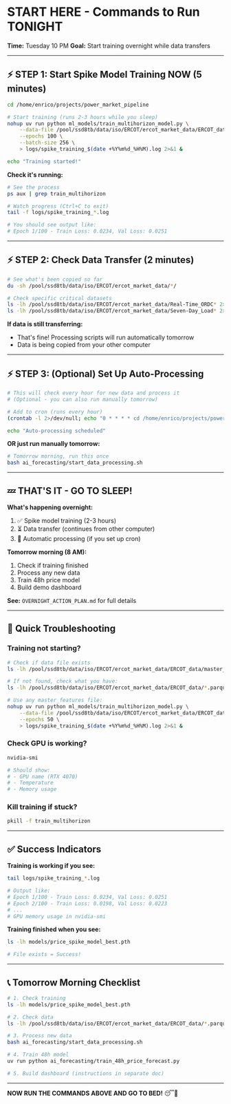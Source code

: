 # START HERE - Commands to Run TONIGHT
**Time:** Tuesday 10 PM
**Goal:** Start training overnight while data transfers

---

## ⚡ STEP 1: Start Spike Model Training NOW (5 minutes)

```bash
cd /home/enrico/projects/power_market_pipeline

# Start training (runs 2-3 hours while you sleep)
nohup uv run python ml_models/train_multihorizon_model.py \
    --data-file /pool/ssd8tb/data/iso/ERCOT/ercot_market_data/ERCOT_data/master_features_multihorizon_2019_2025.parquet \
    --epochs 100 \
    --batch-size 256 \
    > logs/spike_training_$(date +%Y%m%d_%H%M).log 2>&1 &

echo "Training started!"
```

**Check it's running:**
```bash
# See the process
ps aux | grep train_multihorizon

# Watch progress (Ctrl+C to exit)
tail -f logs/spike_training_*.log

# You should see output like:
# Epoch 1/100 - Train Loss: 0.0234, Val Loss: 0.0251
```

---

## ⚡ STEP 2: Check Data Transfer (2 minutes)

```bash
# See what's been copied so far
du -sh /pool/ssd8tb/data/iso/ERCOT/ercot_market_data/*/

# Check specific critical datasets
ls -lh /pool/ssd8tb/data/iso/ERCOT/ercot_market_data/Real-Time_ORDC* 2>/dev/null
ls -lh /pool/ssd8tb/data/iso/ERCOT/ercot_market_data/Seven-Day_Load* 2>/dev/null
```

**If data is still transferring:**
- That's fine! Processing scripts will run automatically tomorrow
- Data is being copied from your other computer

---

## ⚡ STEP 3: (Optional) Set Up Auto-Processing

```bash
# This will check every hour for new data and process it
# (Optional - you can also run manually tomorrow)

# Add to cron (runs every hour)
(crontab -l 2>/dev/null; echo "0 * * * * cd /home/enrico/projects/power_market_pipeline && bash ai_forecasting/start_data_processing.sh >> logs/auto_processing.log 2>&1") | crontab -

echo "Auto-processing scheduled"
```

**OR just run manually tomorrow:**
```bash
# Tomorrow morning, run this once
bash ai_forecasting/start_data_processing.sh
```

---

## 💤 THAT'S IT - GO TO SLEEP!

**What's happening overnight:**
1. ✅ Spike model training (2-3 hours)
2. ⏳ Data transfer (continues from other computer)
3. 🤖 Automatic processing (if you set up cron)

**Tomorrow morning (8 AM):**
1. Check if training finished
2. Process any new data
3. Train 48h price model
4. Build demo dashboard

**See:** `OVERNIGHT_ACTION_PLAN.md` for full details

---

## 🚨 Quick Troubleshooting

### Training not starting?
```bash
# Check if data file exists
ls -lh /pool/ssd8tb/data/iso/ERCOT/ercot_market_data/ERCOT_data/master_features_multihorizon_2019_2025.parquet

# If not found, check what you have:
ls -lh /pool/ssd8tb/data/iso/ERCOT/ercot_market_data/ERCOT_data/*.parquet

# Use any master_features file:
nohup uv run python ml_models/train_multihorizon_model.py \
    --data-file /pool/ssd8tb/data/iso/ERCOT/ercot_market_data/ERCOT_data/master_features_enhanced.parquet \
    --epochs 50 \
    > logs/spike_training_$(date +%Y%m%d_%H%M).log 2>&1 &
```

### Check GPU is working?
```bash
nvidia-smi

# Should show:
# - GPU name (RTX 4070)
# - Temperature
# - Memory usage
```

### Kill training if stuck?
```bash
pkill -f train_multihorizon
```

---

## ✅ Success Indicators

**Training is working if you see:**
```bash
tail logs/spike_training_*.log

# Output like:
# Epoch 1/100 - Train Loss: 0.0234, Val Loss: 0.0251
# Epoch 2/100 - Train Loss: 0.0198, Val Loss: 0.0223
# ...
# GPU memory usage in nvidia-smi
```

**Training finished when you see:**
```bash
ls -lh models/price_spike_model_best.pth

# File exists = Success!
```

---

## 📞 Tomorrow Morning Checklist

```bash
# 1. Check training
ls -lh models/price_spike_model_best.pth

# 2. Check data
ls -lh /pool/ssd8tb/data/iso/ERCOT/ercot_market_data/ERCOT_data/*.parquet

# 3. Process new data
bash ai_forecasting/start_data_processing.sh

# 4. Train 48h model
uv run python ai_forecasting/train_48h_price_forecast.py

# 5. Build dashboard (instructions in separate doc)
```

---

**NOW RUN THE COMMANDS ABOVE AND GO TO BED!** 😴🚀
